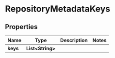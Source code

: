 

# RepositoryMetadataKeys


## Properties

Name | Type | Description | Notes
------------ | ------------- | ------------- | -------------
**keys** | **List&lt;String&gt;** |  | 



